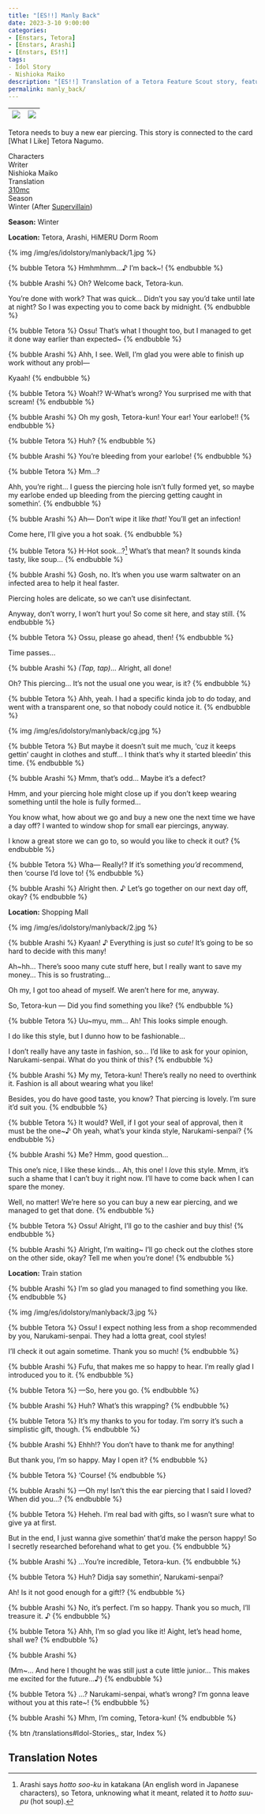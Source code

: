 ```yaml
---
title: "[ES!!] Manly Back"
date: 2023-3-10 9:00:00
categories:
- [Enstars, Tetora]
- [Enstars, Arashi]
- [Enstars, ES!!]
tags:
- Idol Story
- Nishioka Maiko
description: "[ES!!] Translation of a Tetora Feature Scout story, featuring Arashi. Tetora needs to buy a new ear piercing."
permalink: manly_back/
---
```

![](/img/es/idolstory/manlyback/c1.jpg)|![](/img/es/idolstory/manlyback/c2.jpg)
:-:|:-:

Tetora needs to buy a new ear piercing. This story is connected to the card [What I Like] Tetora Nagumo.

<div class="three-wrapper" style="--storyColor:#965e7d;--storyColor-rgb:150,94,125;--storyColor-h:326.8;--storyColor-s: 23%;--storyColor-l:47.8%;">
    <div class="info-area">
        <div class="info">
            <div class="info-item characters">
                <div class="label">
                    Characters
                </div>
                <div class="value">
								<a href="/categories/Enstars/Tetora" character="Tetora"></a>
								<a href="/categories/Enstars/Arashi" character="Arashi"></a>
                </div>
            </div>
            <div class="info-item one">
                <div class="label">
                    Writer
                </div>
                <div class="value">
                    Nishioka Maiko
                </div>
            </div>
            <div class="info-item two">
                <div class="label">
                    Translation
                </div>
                <div class="value">
                    <a href="/about">310mc</a>
                </div>
            </div>
            <div class="info-item three">
                <div class="label">
                   Season
                </div>
                <div class="value">
                    Winter (After <a href="/supervillain">Supervillain</a>)
                </div>
            </div>
        </div>
    </div>
</div>

<!-- more -->

<div class="msr-season winter">
    <p><span><b>Season:</b> Winter</span></p>
</div>

<div class="msr-location">
    <p><span><b>Location:</b> Tetora, Arashi, HiMERU Dorm Room</span></p>
</div>

{% img /img/es/idolstory/manlyback/1.jpg %}

{% bubble Tetora %}
Hmhmhmm…♪ I’m back~!
{% endbubble %}

{% bubble Arashi %}
Oh? Welcome back, Tetora-kun.

You’re done with work? That was quick… Didn’t you say you’d take until late at night? So I was expecting you to come back by midnight.
{% endbubble %}

{% bubble Tetora %}
Ossu! That’s what I thought too, but I managed to get it done way earlier than expected~
{% endbubble %}

{% bubble Arashi %}
Ahh, I see. Well, I’m glad you were able to finish up work without any probl—

Kyaah!
{% endbubble %}

{% bubble Tetora %}
Woah!? W-What’s wrong? You surprised me with that scream!
{% endbubble %}

{% bubble Arashi %}
Oh my gosh, Tetora-kun! Your ear! Your earlobe!!
{% endbubble %}

{% bubble Tetora %}
Huh?
{% endbubble %}

{% bubble Arashi %}
You’re bleeding from your earlobe!
{% endbubble %}

{% bubble Tetora %}
Mm…?

Ahh, you’re right… I guess the piercing hole isn’t fully formed yet, so maybe my earlobe ended up bleeding from the piercing getting caught in somethin’.
{% endbubble %}

{% bubble Arashi %}
Ah— Don’t wipe it like *that!* You’ll get an infection!

Come here, I’ll give you a hot soak.
{% endbubble %}

{% bubble Tetora %}
H-Hot sook…?[^1] What’s that mean? It sounds kinda tasty, like soup…
{% endbubble %}

{% bubble Arashi %}
Gosh, no. It’s when you use warm saltwater on an infected area to help it heal faster.

Piercing holes are delicate, so we can’t use disinfectant.

Anyway, don’t worry, I won’t hurt you! So come sit here, and stay still.
{% endbubble %}

{% bubble Tetora %}
Ossu, please go ahead, then!
{% endbubble %}

<div class="msr-narration">
    <p>Time passes…</p>
</div>

{% bubble Arashi %}
<em><th>(Tap, tap)</th></em>… Alright, all done!

Oh? This piercing… It’s not the usual one you wear, is it?
{% endbubble %}

{% bubble Tetora %}
Ahh, yeah. I had a specific kinda job to do today, and went with a transparent one, so that nobody could notice it.
{% endbubble %}

{% img /img/es/idolstory/manlyback/cg.jpg %}

{% bubble Tetora %}
But maybe it doesn’t suit me much, ‘cuz it keeps gettin’ caught in clothes and stuff… I think that’s why it started bleedin’ this time.
{% endbubble %}

{% bubble Arashi %}
Mmm, that’s odd… Maybe it’s a defect?

Hmm, and your piercing hole might close up if you don’t keep wearing something until the hole is fully formed…

You know what, how about we go and buy a new one the next time we have a day off? I wanted to window shop for small ear piercings, anyway.

I know a great store we can go to, so would you like to check it out?
{% endbubble %}

{% bubble Tetora %}
Wha— Really!? If it’s something *you’d* recommend, then ‘course I’d love to!
{% endbubble %}

{% bubble Arashi %}
Alright then. ♪ Let’s go together on our next day off, okay?
{% endbubble %}

<div class="msr-location">
    <p><span><b>Location:</b> Shopping Mall</span></p>
</div>

{% img /img/es/idolstory/manlyback/2.jpg %}

{% bubble Arashi %}
Kyaan! ♪ Everything is just so *cute!* It’s going to be so hard to decide with this many!

Ah~hh… There’s sooo many cute stuff here, but I really want to save my money… This is so frustrating…

Oh my, I got too ahead of myself. We aren’t here for me, anyway.

So, Tetora-kun — Did you find something you like?
{% endbubble %}

{% bubble Tetora %}
Uu~myu, mm… Ah! This looks simple enough.

I do like this style, but I dunno how to be fashionable…

I don’t really have any taste in fashion, so… I’d like to ask for your opinion, Narukami-senpai. What do you think of this?
{% endbubble %}

{% bubble Arashi %}
My my, Tetora-kun! There’s really no need to overthink it. Fashion is all about wearing what you like!

Besides, you do have good taste, you know? That piercing is lovely. I’m sure it’d suit you.
{% endbubble %}

{% bubble Tetora %}
It would? Well, if I got your seal of approval, then it must be the one~♪ Oh yeah, what’s your kinda style, Narukami-senpai?
{% endbubble %}

{% bubble Arashi %}
Me? Hmm, good question…

This one’s nice, I like these kinds… Ah, this one! I *love* this style. Mmm, it’s such a shame that I can’t buy it right now. I’ll have to come back when I can spare the money.

Well, no matter! We’re here so you can buy a new ear piercing, and we managed to get that done.
{% endbubble %}

{% bubble Tetora %}
Ossu! Alright, I’ll go to the cashier and buy this!
{% endbubble %}

{% bubble Arashi %}
Alright, I’m waiting~ I’ll go check out the clothes store on the other side, okay? Tell me when you’re done!
{% endbubble %}

<div class="msr-location">
    <p><span><b>Location:</b> Train station</span></p>
</div>

{% bubble Arashi %}
I’m so glad you managed to find something you like.
{% endbubble %}

{% img /img/es/idolstory/manlyback/3.jpg %}

{% bubble Tetora %}
Ossu! I expect nothing less from a shop recommended by you, Narukami-senpai. They had a lotta great, cool styles!

I’ll check it out again sometime. Thank you so much!
{% endbubble %}

{% bubble Arashi %}
Fufu, that makes me so happy to hear. I’m really glad I introduced you to it.
{% endbubble %}

{% bubble Tetora %}
—So, here you go.
{% endbubble %}

{% bubble Arashi %}
Huh? What’s this wrapping?
{% endbubble %}

{% bubble Tetora %}
It’s my thanks to you for today. I’m sorry it’s such a simplistic gift, though.
{% endbubble %}

{% bubble Arashi %}
Ehhh!? You don’t have to thank me for anything!

But thank you, I’m so happy. May I open it?
{% endbubble %}

{% bubble Tetora %}
‘Course!
{% endbubble %}

{% bubble Arashi %}
—Oh my! Isn’t this the ear piercing that I said I loved? When did you…?
{% endbubble %}

{% bubble Tetora %}
Heheh. I’m real bad with gifts, so I wasn’t sure what to give ya at first.

But in the end, I just wanna give somethin’ that’d make the person happy! So I secretly researched beforehand what to get you.
{% endbubble %}

{% bubble Arashi %}
…You’re incredible, Tetora-kun.
{% endbubble %}

{% bubble Tetora %}
Huh? Didja say somethin’, Narukami-senpai?

Ah! Is it not good enough for a gift!?
{% endbubble %}

{% bubble Arashi %}
No, it’s perfect. I’m so happy. Thank you so much, I’ll treasure it. ♪
{% endbubble %}

{% bubble Tetora %}
Ahh, I’m so glad you like it! Aight, let’s head home, shall we?
{% endbubble %}

{% bubble Arashi %}
<th>(Mm~… And here I thought he was still just a cute little junior… This makes me excited for the future…♪)</th>
{% endbubble %}

{% bubble Tetora %}
…? Narukami-senpai, what’s wrong? I’m gonna leave without you at this rate~!
{% endbubble %}

{% bubble Arashi %}
Mhm, I’m coming, Tetora-kun!
{% endbubble %}

<div toc>{% btn /translations#Idol-Stories,, star, Index %}</div>

## Translation Notes
[^1]: Arashi says *hotto soo-ku* in katakana (An english word in Japanese characters), so Tetora, unknowing what it meant, related it to *hotto suu-pu* (hot soup).
